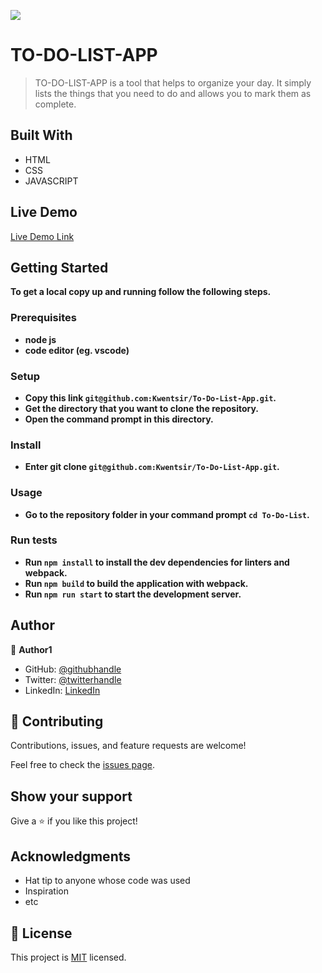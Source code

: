 ![](https://img.shields.io/badge/Microverse-blueviolet)

# TO-DO-LIST-APP

> TO-DO-LIST-APP is a tool that helps to organize your day. It simply lists the things that you need to do and allows you to mark them as complete.


## Built With

- HTML
- CSS
- JAVASCRIPT

## Live Demo

[Live Demo Link](https://kwentsir.github.io/To-Do-List-App/)


## Getting Started

**To get a local copy up and running follow the following steps.**

### Prerequisites

- **node js**
- **code editor (eg. vscode)**

### Setup

- **Copy this link `git@github.com:Kwentsir/To-Do-List-App.git`.**
- **Get the directory that you want to clone the repository.**
- **Open the command prompt in this directory.**

### Install

- **Enter git clone `git@github.com:Kwentsir/To-Do-List-App.git`.**

### Usage

- **Go to the repository folder in your command prompt `cd To-Do-List`.**

### Run tests

- **Run `npm install` to install the dev dependencies for linters and webpack.**
- **Run `npm build` to build the application with webpack.**
- **Run `npm run start` to start the development server.**




## Author

👤 **Author1**

- GitHub: [@githubhandle](https://github.com/Kwentsir)
- Twitter: [@twitterhandle](https://twitter.com/jkwentsir)
- LinkedIn: [LinkedIn](https://www.linkedin.com/in/josephkwentsir/)


## 🤝 Contributing

Contributions, issues, and feature requests are welcome!

Feel free to check the [issues page](../../issues/).

## Show your support

Give a ⭐️ if you like this project!

## Acknowledgments

- Hat tip to anyone whose code was used
- Inspiration
- etc

## 📝 License

This project is [MIT](./MIT.md) licensed.
